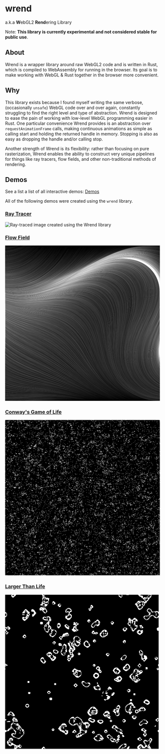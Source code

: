 # wrend

a.k.a **W**ebGL2 **Rend**ering Library

Note: **This library is currently experimental and not considered stable for public use**.

## About

Wrend is a wrapper library around raw WebGL2 code and is written in Rust, which is compiled to WebAssembly for running in the browser. Its goal is to make working with WebGL & Rust together in the browser more convenient.

## Why

This library exists because I found myself writing the same verbose, (occasionally `unsafe`) WebGL code over and over again, constantly struggling to find the right level and type of abstraction. Wrend is designed to ease the pain of working with low-level WebGL programming easier in Rust. One particular convenience Wrend provides is an abstraction over `requestAnimationFrame` calls, making continuous animations as simple as calling start and holding the returned handle in memory. Stopping is also as easy as dropping the handle and/or calling stop.

Another strength of Wrend is its flexibility: rather than focusing on pure rasterization, Wrend enables the ability to construct very unique pipelines for things like ray tracers, flow fields, and other non-traditional methods of rendering.

## Demos

See a list a list of all interactive demos: [Demos](https://austintheriot.github.io/wrend/)

All of the following demos were created using the `wrend` library.


### [Ray Tracer](https://austintheriot.github.io/wrend/ray-tracer)

![Ray-traced image created using the Wrend library](/demos/screenshots/ray_tracer.png)

### [Flow Field](https://austintheriot.github.io/wrend/flow-field)

![A particle flow field](/demos/screenshots/flow_field.png)

### [Conway's Game of Life](https://austintheriot.github.io/wrend/game-of-life)

![Screenshot of Conway's Game of Life simulation](/demos/screenshots/game_of_life.png)

### [Larger Than Life](https://austintheriot.github.io/wrend/larger-than-life)

![Screenshot of the Larger Than Life simulation](/demos/screenshots/larger_than_life.png)
